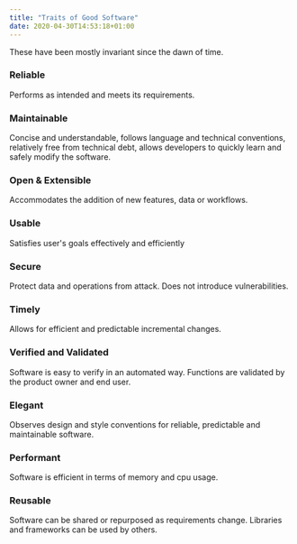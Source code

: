 ```yaml
---
title: "Traits of Good Software"
date: 2020-04-30T14:53:18+01:00
---
```


These have been mostly invariant since the dawn of time.


###  Reliable

Performs as intended and meets its requirements.

###  Maintainable

Concise and understandable, follows language and technical conventions, relatively free from technical debt, allows developers to quickly learn and safely modify the software.

###  Open & Extensible

Accommodates the addition of new features, data or workflows.

###  Usable

Satisfies user's goals effectively and efficiently

###  Secure

Protect data and operations from attack.  Does not introduce vulnerabilities.

###  Timely

Allows for efficient and predictable incremental changes.

###  Verified and Validated

Software is easy to verify in an automated way.  Functions are validated by the product owner and end user.

###  Elegant

Observes design and style conventions for reliable, predictable and maintainable software.

###  Performant

Software is efficient in terms of memory and cpu usage.

###  Reusable

Software can be shared or repurposed as requirements change.  Libraries and frameworks can be used by others.
